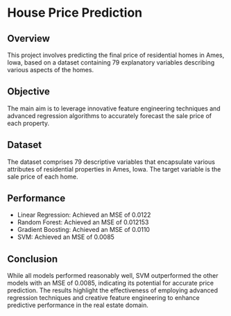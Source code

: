 # House Price Prediction

## Overview
This project involves predicting the final price of residential homes in Ames, Iowa, based on a dataset containing 79 explanatory variables describing various aspects of the homes.

## Objective
The main aim is to leverage innovative feature engineering techniques and advanced regression algorithms to accurately forecast the sale price of each property.

## Dataset
The dataset comprises 79 descriptive variables that encapsulate various attributes of residential properties in Ames, Iowa. The target variable is the sale price of each home.

## Performance
- Linear Regression: Achieved an MSE of 0.0122
- Random Forest: Achieved an MSE of 0.012153
- Gradient Boosting: Achieved an MSE of 0.0110
- SVM: Achieved an MSE of 0.0085

## Conclusion
While all models performed reasonably well, SVM outperformed the other models with an MSE of 0.0085, indicating its potential for accurate price prediction. The results highlight the effectiveness of employing advanced regression techniques and creative feature engineering to enhance predictive performance in the real estate domain.
